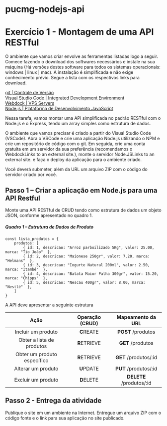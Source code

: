 # pucmg-nodejs-api

# Exercício 1 - Montagem de uma API RESTful

O ambiente que vamos criar envolve as ferramentas listadas logo a seguir. Comece fazendo o download dos softwares necessários e instale na sua máquina (Há versões destes software para todos os sistemas operacionais: windows | linux | mac). A instalação é simplificada e não exige conhecimento prévio. Segue a lista com os respectivos links para download. 

[git | Controle de Versão](https://git-scm.com/downloads)  
[Visual Studio Code | Integrated Development Environment](https://code.visualstudio.com/download)  
[Webdock | VPS Servers](https://icei.pucminas.br/index.php/webdock)  
[Node.js | Plataforma de Desenvolvimento JavaScript](https://nodejs.org/pt-br/download)  

Nessa tarefa, vamos montar uma API simplificada no padrão RESTful com o Node.js e o Express, tendo um array simples como estrutura de dados. 

O ambiente que vamos precisar é criado a partir do Visual Studio Code (VSCode). Abra o VSCode e crie uma aplicação Node.js utilizando o NPM e crie um repositório de código com o git. Em seguida, crie uma conta gratuita em um servidor da sua preferência (recomendamos o WebdockLinks to an external site.), monte o servidor Node.JSLinks to an external site. e faça o deploy da aplicação para o ambiente criado.

Você deverá submeter, além da URL um arquivo ZIP com o código do servidor criado por você.

## Passo 1 – Criar a aplicação em Node.js para uma API Restful

Monte uma API RESTful de CRUD tendo como estrutura de dados um objeto JSON, conforme apresentado no quadro 1.

##### Quadro 1 – Estrutura de Dados de Produto

    const lista_produtos = {
        produtos: [
            { id: 1, descricao: "Arroz parboilizado 5Kg", valor: 25.00, marca: "Tio João"  },
            { id: 2, descricao: "Maionese 250gr", valor: 7.20, marca: "Helmans"  },
            { id: 3, descricao: "Iogurte Natural 200ml", valor: 2.50, marca: "Itambé"  },
            { id: 4, descricao: "Batata Maior Palha 300gr", valor: 15.20, marca: "Chipps"  },
            { id: 5, descricao: "Nescau 400gr", valor: 8.00, marca: "Nestlé"  },
        ]
    }

A API deve apresentar a seguinte estrutura

|           **Ação**          | **Operação (CRUD)** |  **Mapeamento da URL**   |
|:---------------------------:|:-------------------:|:------------------------:|
| Incluir um produto          | **C**REATE          | **POST** /produtos       |
| Obter a lista de produtos   | **R**ETRIEVE        | **GET** /produtos        |
| Obter um produto específico | **R**ETRIEVE        | **GET** /produtos/:id    |
| Alterar um produto          | **U**PDATE          | **PUT** /produtos/:id    |
| Excluir um produto          | **D**ELETE          | **DELETE** /produtos/:id |

## Passo 2 - Entrega da atividade

Publique o site em um ambiente na Internet. Entregue um arquivo ZIP com o código fonte e o link para sua aplicação no site publicado.
